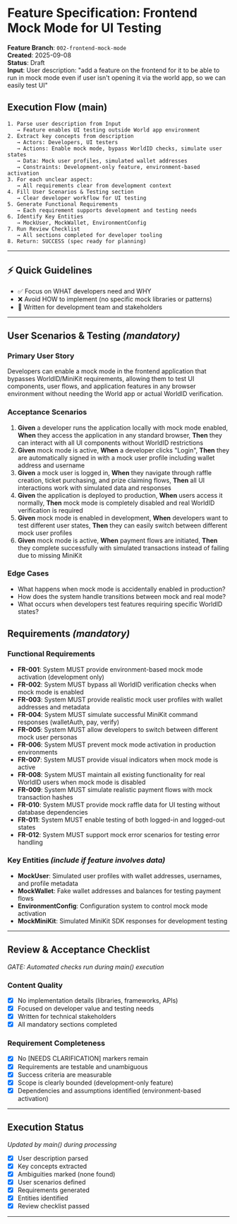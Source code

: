 # Feature Specification: Frontend Mock Mode for UI Testing

**Feature Branch**: `002-frontend-mock-mode`  
**Created**: 2025-09-08  
**Status**: Draft  
**Input**: User description: "add a feature on the frontend for it to be able to run in mock mode even if user isn't opening it via the world app, so we can easily test UI"

## Execution Flow (main)
```
1. Parse user description from Input
   → Feature enables UI testing outside World app environment
2. Extract key concepts from description
   → Actors: Developers, UI testers
   → Actions: Enable mock mode, bypass WorldID checks, simulate user states
   → Data: Mock user profiles, simulated wallet addresses
   → Constraints: Development-only feature, environment-based activation
3. For each unclear aspect:
   → All requirements clear from development context
4. Fill User Scenarios & Testing section
   → Clear developer workflow for UI testing
5. Generate Functional Requirements
   → Each requirement supports development and testing needs
6. Identify Key Entities
   → MockUser, MockWallet, EnvironmentConfig
7. Run Review Checklist
   → All sections completed for developer tooling
8. Return: SUCCESS (spec ready for planning)
```

---

## ⚡ Quick Guidelines
- ✅ Focus on WHAT developers need and WHY
- ❌ Avoid HOW to implement (no specific mock libraries or patterns)
- 👥 Written for development team and stakeholders

---

## User Scenarios & Testing *(mandatory)*

### Primary User Story
Developers can enable a mock mode in the frontend application that bypasses WorldID/MiniKit requirements, allowing them to test UI components, user flows, and application features in any browser environment without needing the World app or actual WorldID verification.

### Acceptance Scenarios
1. **Given** a developer runs the application locally with mock mode enabled, **When** they access the application in any standard browser, **Then** they can interact with all UI components without WorldID restrictions
2. **Given** mock mode is active, **When** a developer clicks "Login", **Then** they are automatically signed in with a mock user profile including wallet address and username
3. **Given** a mock user is logged in, **When** they navigate through raffle creation, ticket purchasing, and prize claiming flows, **Then** all UI interactions work with simulated data and responses
4. **Given** the application is deployed to production, **When** users access it normally, **Then** mock mode is completely disabled and real WorldID verification is required
5. **Given** mock mode is enabled in development, **When** developers want to test different user states, **Then** they can easily switch between different mock user profiles
6. **Given** mock mode is active, **When** payment flows are initiated, **Then** they complete successfully with simulated transactions instead of failing due to missing MiniKit

### Edge Cases
- What happens when mock mode is accidentally enabled in production?
- How does the system handle transitions between mock and real mode?
- What occurs when developers test features requiring specific WorldID states?

## Requirements *(mandatory)*

### Functional Requirements
- **FR-001**: System MUST provide environment-based mock mode activation (development only)
- **FR-002**: System MUST bypass all WorldID verification checks when mock mode is enabled
- **FR-003**: System MUST provide realistic mock user profiles with wallet addresses and metadata
- **FR-004**: System MUST simulate successful MiniKit command responses (walletAuth, pay, verify)
- **FR-005**: System MUST allow developers to switch between different mock user personas
- **FR-006**: System MUST prevent mock mode activation in production environments
- **FR-007**: System MUST provide visual indicators when mock mode is active
- **FR-008**: System MUST maintain all existing functionality for real WorldID users when mock mode is disabled
- **FR-009**: System MUST simulate realistic payment flows with mock transaction hashes
- **FR-010**: System MUST provide mock raffle data for UI testing without database dependencies
- **FR-011**: System MUST enable testing of both logged-in and logged-out states
- **FR-012**: System MUST support mock error scenarios for testing error handling

### Key Entities *(include if feature involves data)*
- **MockUser**: Simulated user profiles with wallet addresses, usernames, and profile metadata
- **MockWallet**: Fake wallet addresses and balances for testing payment flows
- **EnvironmentConfig**: Configuration system to control mock mode activation
- **MockMiniKit**: Simulated MiniKit SDK responses for development testing

---

## Review & Acceptance Checklist
*GATE: Automated checks run during main() execution*

### Content Quality
- [x] No implementation details (libraries, frameworks, APIs)
- [x] Focused on developer value and testing needs
- [x] Written for technical stakeholders
- [x] All mandatory sections completed

### Requirement Completeness
- [x] No [NEEDS CLARIFICATION] markers remain
- [x] Requirements are testable and unambiguous  
- [x] Success criteria are measurable
- [x] Scope is clearly bounded (development-only feature)
- [x] Dependencies and assumptions identified (environment-based activation)

---

## Execution Status
*Updated by main() during processing*

- [x] User description parsed
- [x] Key concepts extracted
- [x] Ambiguities marked (none found)
- [x] User scenarios defined
- [x] Requirements generated
- [x] Entities identified
- [x] Review checklist passed

---